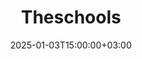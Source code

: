 ---
weight: 10
date: 2024-12-27T12:00:00+00:00
title: "Theschools"
icon: travel_explore
description: "Your Global Directory to Schools in Higher Education"
date: 2025-01-03T15:00:00+03:00
---